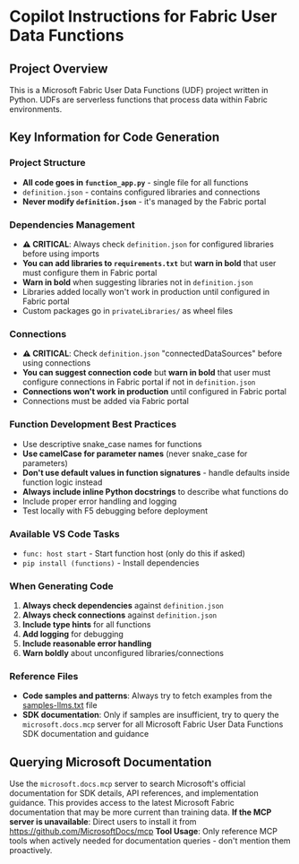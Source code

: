 # Copilot Instructions for Fabric User Data Functions

## Project Overview
This is a Microsoft Fabric User Data Functions (UDF) project written in Python. UDFs are serverless functions that process data within Fabric environments.

## Key Information for Code Generation

### Project Structure
- **All code goes in `function_app.py`** - single file for all functions
- `definition.json` - contains configured libraries and connections
- **Never modify `definition.json`** - it's managed by the Fabric portal

### Dependencies Management
- **⚠️ CRITICAL**: Always check `definition.json` for configured libraries before using imports
- **You can add libraries to `requirements.txt`** but **warn in bold** that user must configure them in Fabric portal
- **Warn in bold** when suggesting libraries not in `definition.json`
- Libraries added locally won't work in production until configured in Fabric portal
- Custom packages go in `privateLibraries/` as wheel files

### Connections
- **⚠️ CRITICAL**: Check `definition.json` "connectedDataSources" before using connections
- **You can suggest connection code** but **warn in bold** that user must configure connections in Fabric portal if not in `definition.json`
- **Connections won't work in production** until configured in Fabric portal
- Connections must be added via Fabric portal

### Function Development Best Practices
- Use descriptive snake_case names for functions
- **Use camelCase for parameter names** (never snake_case for parameters)
- **Don't use default values in function signatures** - handle defaults inside function logic instead
- **Always include inline Python docstrings** to describe what functions do
- Include proper error handling and logging
- Test locally with F5 debugging before deployment

### Available VS Code Tasks
- `func: host start` - Start function host (only do this if asked)
- `pip install (functions)` - Install dependencies

### When Generating Code
1. **Always check dependencies** against `definition.json`
2. **Always check connections** against `definition.json`
3. **Include type hints** for all functions
4. **Add logging** for debugging
5. **Include reasonable error handling**
6. **Warn boldly** about unconfigured libraries/connections

### Reference Files
- **Code samples and patterns**: Always try to fetch examples from the [samples-llms.txt](https://raw.githubusercontent.com/microsoft/fabric-user-data-functions-samples/refs/heads/dev/kywhi/instructions-and-generate-llms/PYTHON/samples-llms.txt) file
- **SDK documentation**: Only if samples are insufficient, try to query the `microsoft.docs.mcp` server for all Microsoft Fabric User Data Functions SDK documentation and guidance

## Querying Microsoft Documentation
Use the `microsoft.docs.mcp` server to search Microsoft's official documentation for SDK details, API references, and implementation guidance. This provides access to the latest Microsoft Fabric documentation that may be more current than training data.
**If the MCP server is unavailable**: Direct users to install it from https://github.com/MicrosoftDocs/mcp
**Tool Usage**: Only reference MCP tools when actively needed for documentation queries - don't mention them proactively.
